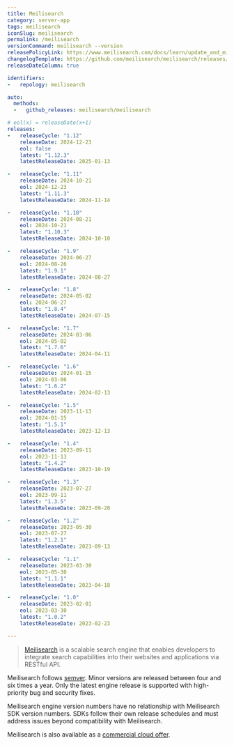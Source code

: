 ```yaml
---
title: Meilisearch
category: server-app
tags: meilisearch
iconSlug: meilisearch
permalink: /meilisearch
versionCommand: meilisearch --version
releasePolicyLink: https://www.meilisearch.com/docs/learn/update_and_migration/versioning
changelogTemplate: https://github.com/meilisearch/meilisearch/releases/tag/v__LATEST__
releaseDateColumn: true

identifiers:
-   repology: meilisearch

auto:
  methods:
  -   github_releases: meilisearch/meilisearch

# eol(x) = releaseDate(x+1)
releases:
-   releaseCycle: "1.12"
    releaseDate: 2024-12-23
    eol: false
    latest: "1.12.3"
    latestReleaseDate: 2025-01-13

-   releaseCycle: "1.11"
    releaseDate: 2024-10-21
    eol: 2024-12-23
    latest: "1.11.3"
    latestReleaseDate: 2024-11-14

-   releaseCycle: "1.10"
    releaseDate: 2024-08-21
    eol: 2024-10-21
    latest: "1.10.3"
    latestReleaseDate: 2024-10-10

-   releaseCycle: "1.9"
    releaseDate: 2024-06-27
    eol: 2024-08-26
    latest: "1.9.1"
    latestReleaseDate: 2024-08-27

-   releaseCycle: "1.8"
    releaseDate: 2024-05-02
    eol: 2024-06-27
    latest: "1.8.4"
    latestReleaseDate: 2024-07-15

-   releaseCycle: "1.7"
    releaseDate: 2024-03-06
    eol: 2024-05-02
    latest: "1.7.6"
    latestReleaseDate: 2024-04-11

-   releaseCycle: "1.6"
    releaseDate: 2024-01-15
    eol: 2024-03-06
    latest: "1.6.2"
    latestReleaseDate: 2024-02-13

-   releaseCycle: "1.5"
    releaseDate: 2023-11-13
    eol: 2024-01-15
    latest: "1.5.1"
    latestReleaseDate: 2023-12-13

-   releaseCycle: "1.4"
    releaseDate: 2023-09-11
    eol: 2023-11-13
    latest: "1.4.2"
    latestReleaseDate: 2023-10-19

-   releaseCycle: "1.3"
    releaseDate: 2023-07-27
    eol: 2023-09-11
    latest: "1.3.5"
    latestReleaseDate: 2023-09-20

-   releaseCycle: "1.2"
    releaseDate: 2023-05-30
    eol: 2023-07-27
    latest: "1.2.1"
    latestReleaseDate: 2023-09-13

-   releaseCycle: "1.1"
    releaseDate: 2023-03-30
    eol: 2023-05-30
    latest: "1.1.1"
    latestReleaseDate: 2023-04-18

-   releaseCycle: "1.0"
    releaseDate: 2023-02-01
    eol: 2023-03-30
    latest: "1.0.2"
    latestReleaseDate: 2023-02-23

---
```


> [Meilisearch](https://www.meilisearch.com/) is a scalable search engine that enables developers
> to integrate search capabilities into their websites and applications via RESTful API.

Meilisearch follows [semver](https://github.com/meilisearch/engine-team/blob/main/resources/versioning-policy.md).
Minor versions are released between four and six times a year.
Only the latest engine release is supported with high-priority bug and security fixes.

Meilisearch engine version numbers have no relationship with Meilisearch SDK version numbers.
SDKs follow their own release schedules and must address issues beyond compatibility with Meilisearch.

Meilisearch is also available as a [commercial cloud offer](https://www.meilisearch.com/cloud).
